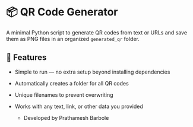 # 📦 QR Code Generator

A minimal Python script to generate QR codes from text or URLs and save them as PNG files in an organized `generated_qr` folder.

## 🚀 Features
- Simple to run — no extra setup beyond installing dependencies
- Automatically creates a folder for all QR codes
- Unique filenames to prevent overwriting
- Works with any text, link, or other data you provided

   - Developed by Prathamesh Barbole 
